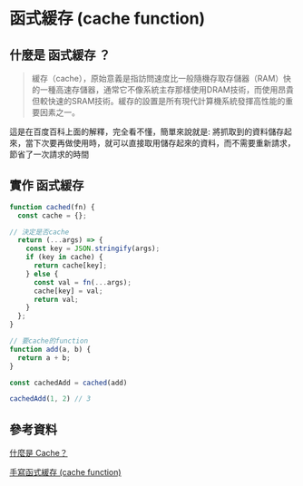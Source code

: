 # 函式緩存 (cache function)

## 什麼是 函式緩存 ？

> 緩存（cache），原始意義是指訪問速度比一般隨機存取存儲器（RAM）快的一種高速存儲器，通常它不像系統主存那樣使用DRAM技術，而使用昂貴但較快速的SRAM技術。緩存的設置是所有現代計算機系統發揮高性能的重要因素之一。

這是在百度百科上面的解釋，完全看不懂，簡單來說就是: 將抓取到的資料儲存起來，當下次要再做使用時，就可以直接取用儲存起來的資料，而不需要重新請求，節省了一次請求的時間

## 實作 函式緩存

```js
function cached(fn) {
  const cache = {};

// 決定是否cache
  return (...args) => {
    const key = JSON.stringify(args);
    if (key in cache) {
      return cache[key];
    } else {
      const val = fn(...args);
      cache[key] = val;
      return val;
    }
  };
}

// 要cache的function
function add(a, b) {
  return a + b;
}

const cachedAdd = cached(add)

cachedAdd(1, 2) // 3
```


## 參考資料

[什麼是 Cache？](https://www.ithome.com.tw/news/5864)

[手寫函式緩存 (cache function)](https://www.explainthis.io/zh-hant/interview-guides/javascript-whiteboard/cache-function)